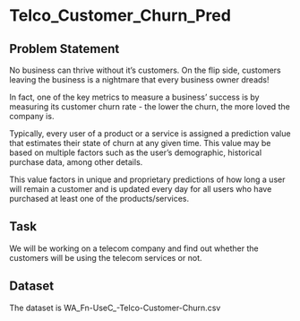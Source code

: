 # Telco_Customer_Churn_Pred
## Problem Statement
No business can thrive without it’s customers. On the flip side, customers leaving the business is a nightmare that every business owner dreads!

In fact, one of the key metrics to measure a business’ success is by measuring its customer churn rate - the lower the churn, the more loved the company is.

Typically, every user of a product or a service is assigned a prediction value that estimates their state of churn at any given time. This value may be based on multiple factors such as the user’s demographic, historical purchase data, among other details.

This value factors in unique and proprietary predictions of how long a user will remain a customer and is updated every day for all users who have purchased at least one of the products/services.

## Task
We will be working on a telecom company and find out whether the customers will be using the telecom services or not.

## Dataset
The dataset is WA_Fn-UseC_-Telco-Customer-Churn.csv
